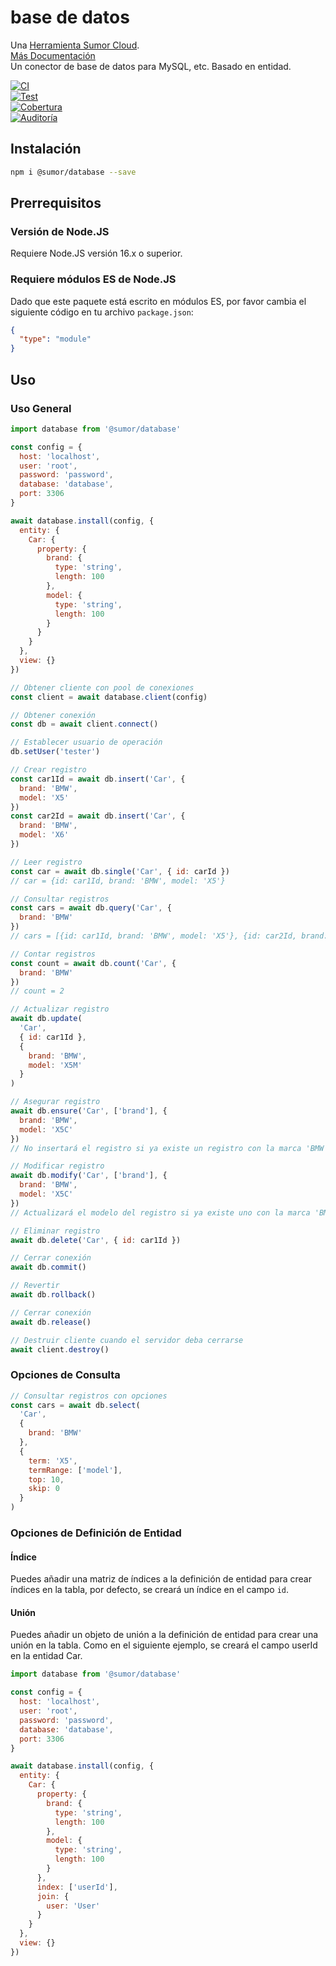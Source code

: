 # base de datos

Una [Herramienta Sumor Cloud](https://sumor.cloud).  
[Más Documentación](https://sumor.cloud/database)  
Un conector de base de datos para MySQL, etc. Basado en entidad.

[![CI](https://github.com/sumor-cloud/database/actions/workflows/ci.yml/badge.svg)](https://github.com/sumor-cloud/database/actions/workflows/ci.yml)  
[![Test](https://github.com/sumor-cloud/database/actions/workflows/ut.yml/badge.svg)](https://github.com/sumor-cloud/database/actions/workflows/ut.yml)  
[![Cobertura](https://github.com/sumor-cloud/database/actions/workflows/coverage.yml/badge.svg)](https://github.com/sumor-cloud/database/actions/workflows/coverage.yml)  
[![Auditoría](https://github.com/sumor-cloud/database/actions/workflows/audit.yml/badge.svg)](https://github.com/sumor-cloud/database/actions/workflows/audit.yml)

## Instalación

```bash
npm i @sumor/database --save
```

## Prerrequisitos

### Versión de Node.JS

Requiere Node.JS versión 16.x o superior.

### Requiere módulos ES de Node.JS

Dado que este paquete está escrito en módulos ES, por favor cambia el siguiente código en tu archivo `package.json`:

```json
{
  "type": "module"
}
```

## Uso

### Uso General

```js
import database from '@sumor/database'

const config = {
  host: 'localhost',
  user: 'root',
  password: 'password',
  database: 'database',
  port: 3306
}

await database.install(config, {
  entity: {
    Car: {
      property: {
        brand: {
          type: 'string',
          length: 100
        },
        model: {
          type: 'string',
          length: 100
        }
      }
    }
  },
  view: {}
})

// Obtener cliente con pool de conexiones
const client = await database.client(config)

// Obtener conexión
const db = await client.connect()

// Establecer usuario de operación
db.setUser('tester')

// Crear registro
const car1Id = await db.insert('Car', {
  brand: 'BMW',
  model: 'X5'
})
const car2Id = await db.insert('Car', {
  brand: 'BMW',
  model: 'X6'
})

// Leer registro
const car = await db.single('Car', { id: carId })
// car = {id: car1Id, brand: 'BMW', model: 'X5'}

// Consultar registros
const cars = await db.query('Car', {
  brand: 'BMW'
})
// cars = [{id: car1Id, brand: 'BMW', model: 'X5'}, {id: car2Id, brand: 'BMW', model: 'X6'}]

// Contar registros
const count = await db.count('Car', {
  brand: 'BMW'
})
// count = 2

// Actualizar registro
await db.update(
  'Car',
  { id: car1Id },
  {
    brand: 'BMW',
    model: 'X5M'
  }
)

// Asegurar registro
await db.ensure('Car', ['brand'], {
  brand: 'BMW',
  model: 'X5C'
})
// No insertará el registro si ya existe un registro con la marca 'BMW'

// Modificar registro
await db.modify('Car', ['brand'], {
  brand: 'BMW',
  model: 'X5C'
})
// Actualizará el modelo del registro si ya existe uno con la marca 'BMW'

// Eliminar registro
await db.delete('Car', { id: car1Id })

// Cerrar conexión
await db.commit()

// Revertir
await db.rollback()

// Cerrar conexión
await db.release()

// Destruir cliente cuando el servidor deba cerrarse
await client.destroy()
```

### Opciones de Consulta

```js
// Consultar registros con opciones
const cars = await db.select(
  'Car',
  {
    brand: 'BMW'
  },
  {
    term: 'X5',
    termRange: ['model'],
    top: 10,
    skip: 0
  }
)
```

### Opciones de Definición de Entidad

#### Índice

Puedes añadir una matriz de índices a la definición de entidad para crear índices en la tabla, por defecto, se creará un índice en el campo `id`.

#### Unión

Puedes añadir un objeto de unión a la definición de entidad para crear una unión en la tabla.
Como en el siguiente ejemplo, se creará el campo userId en la entidad Car.

```js
import database from '@sumor/database'

const config = {
  host: 'localhost',
  user: 'root',
  password: 'password',
  database: 'database',
  port: 3306
}

await database.install(config, {
  entity: {
    Car: {
      property: {
        brand: {
          type: 'string',
          length: 100
        },
        model: {
          type: 'string',
          length: 100
        }
      },
      index: ['userId'],
      join: {
        user: 'User'
      }
    }
  },
  view: {}
})
```
